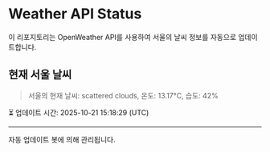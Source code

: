 
# Weather API Status

이 리포지토리는 OpenWeather API를 사용하여 서울의 날씨 정보를 자동으로 업데이트합니다.

## 현재 서울 날씨
> 서울의 현재 날씨: scattered clouds, 온도: 13.17°C, 습도: 42%

⏳ 업데이트 시간: 2025-10-21 15:18:29 (UTC)

---
자동 업데이트 봇에 의해 관리됩니다.
